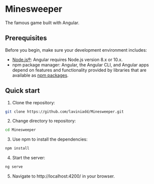 # Minesweeper

The famous game built with Angular.

## Prerequisites
Before you begin, make sure your development environment includes:
* [Node.js®](https://nodejs.org/): Angular requires Node.js version 8.x or 10.x.
* npm package manager: Angular, the Angular CLI, and Angular apps depend on features and functionality provided by libraries that are available as [npm packages](https://docs.npmjs.com/getting-started/what-is-npm).

## Quick start
1. Clone the repository: 
```bash
git clone https://github.com/laviniadd/Minesweeper.git
```
2. Change directory to repository:
```bash
cd Minesweeper
```
3. Use npm to install the dependencies:
```bash
npm install
```
4. Start the server:
```bash
ng serve
```
5. Navigate to http://localhost:4200/ in your browser.
